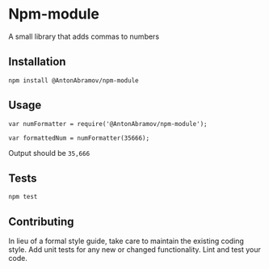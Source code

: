 Npm-module
=========

A small library that adds commas to numbers

## Installation

  `npm install @AntonAbramov/npm-module`

## Usage

    var numFormatter = require('@AntonAbramov/npm-module');

    var formattedNum = numFormatter(35666);
  
  
  Output should be `35,666`


## Tests

  `npm test`

## Contributing

In lieu of a formal style guide, take care to maintain the existing coding style. Add unit tests for any new or changed functionality. Lint and test your code.